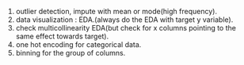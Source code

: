 1. outlier detection, impute with mean or mode(high frequency).
2. data visualization : EDA.(always do the EDA with target y variable).
3. check multicollinearity EDA(but check for x columns pointing to the same effect towards target).
4. one hot encoding for categorical data.
5. binning for the group of columns.
